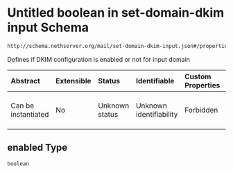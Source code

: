 # Untitled boolean in set-domain-dkim input Schema

```txt
http://schema.nethserver.org/mail/set-domain-dkim-input.json#/properties/enabled
```

Defines if DKIM configuration is enabled or not for input domain

| Abstract            | Extensible | Status         | Identifiable            | Custom Properties | Additional Properties | Access Restrictions | Defined In                                                                             |
| :------------------ | :--------- | :------------- | :---------------------- | :---------------- | :-------------------- | :------------------ | :------------------------------------------------------------------------------------- |
| Can be instantiated | No         | Unknown status | Unknown identifiability | Forbidden         | Allowed               | none                | [set-domain-dkim-input.json\*](mail/set-domain-dkim-input.json "open original schema") |

## enabled Type

`boolean`
